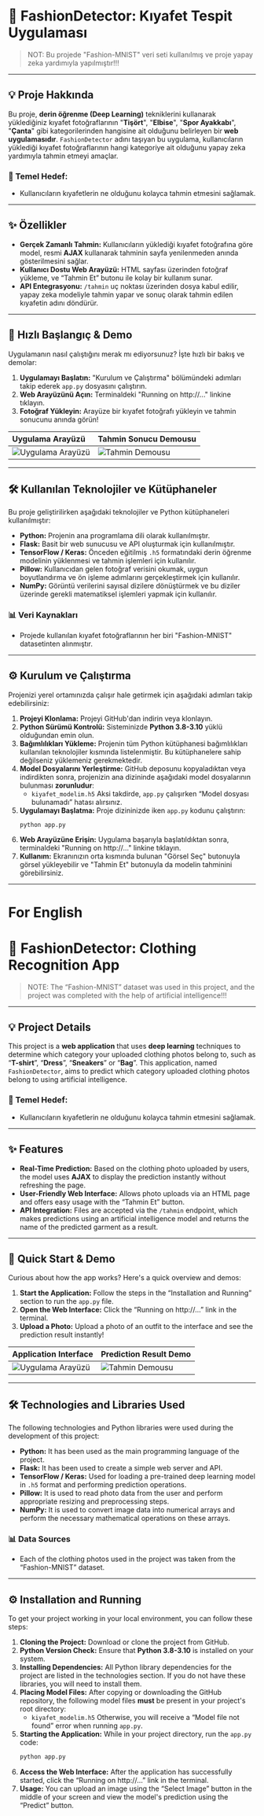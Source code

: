 # 👕 FashionDetector: Kıyafet Tespit Uygulaması
> NOT: Bu projede "Fashion-MNIST" veri seti kullanılmış ve proje yapay zeka yardımıyla yapılmıştır!!!

---

## 💡 Proje Hakkında
Bu proje, **derin öğrenme (Deep Learning)** tekniklerini kullanarak yüklediğiniz kıyafet fotoğraflarının "**Tişört**", "**Elbise**", "**Spor Ayakkabı**", "**Çanta**" gibi kategorilerinden hangisine ait olduğunu belirleyen bir **web uygulamasıdır**. `FashionDetector` adını taşıyan bu uygulama, kullanıcıların yüklediği kıyafet fotoğraflarının hangi kategoriye ait olduğunu yapay zeka yardımıyla tahmin etmeyi amaçlar.

### 🌟 Temel Hedef:
* Kullanıcıların kıyafetlerin ne olduğunu kolayca tahmin etmesini sağlamak.
---

## ✨ Özellikler

* **Gerçek Zamanlı Tahmin:** Kullanıcıların yüklediği kıyafet fotoğrafına göre model, resmi **AJAX** kullanarak tahminin sayfa yenilenmeden anında gösterilmesini sağlar.
* **Kullanıcı Dostu Web Arayüzü:** HTML sayfası üzerinden fotoğraf yükleme, ve “Tahmin Et” butonu ile kolay bir kullanım sunar.
* **API Entegrasyonu:** `/tahmin` uç noktası üzerinden dosya kabul edilir, yapay zeka modeliyle tahmin yapar ve sonuç olarak tahmin edilen kıyafetin adını döndürür.
---

## 🚀 Hızlı Başlangıç & Demo

Uygulamanın nasıl çalıştığını merak mı ediyorsunuz? İşte hızlı bir bakış ve demolar:

1.  **Uygulamayı Başlatın:** "Kurulum ve Çalıştırma" bölümündeki adımları takip ederek `app.py` dosyasını çalıştırın.
2.  **Web Arayüzünü Açın:** Terminaldeki "Running on http://..." linkine tıklayın.
3.  **Fotoğraf Yükleyin:** Arayüze bir kıyafet fotoğrafı yükleyin ve tahmin sonucunu anında görün!

| Uygulama Arayüzü                       | Tahmin Sonucu Demousu                       |
| :------------------------------------- | :------------------------------------------ |
| ![Uygulama Arayüzü](images/uygulama_arayuzu.png) | ![Tahmin Demousu](images/uygulama_demo.gif) |

---

## 🛠️ Kullanılan Teknolojiler ve Kütüphaneler

Bu proje geliştirilirken aşağıdaki teknolojiler ve Python kütüphaneleri kullanılmıştır:

* **Python:** Projenin ana programlama dili olarak kullanılmıştır.
* **Flask:** Basit bir web sunucusu ve API oluşturmak için kullanılmıştır.
* **TensorFlow / Keras:** Önceden eğitilmiş `.h5` formatındaki derin öğrenme modelinin yüklenmesi ve tahmin işlemleri için kullanılır.
* **Pillow:** Kullanıcıdan gelen fotoğraf verisini okumak, uygun boyutlandırma ve ön işleme adımlarını gerçekleştirmek için kullanılır.
* **NumPy:** Görüntü verilerini sayısal dizilere dönüştürmek ve bu diziler üzerinde gerekli matematiksel işlemleri yapmak için kullanılır.

### 📊 Veri Kaynakları

* Projede kullanılan kıyafet fotoğraflarının her biri "Fashion-MNIST" datasetinten alınmıştır.

---

## ⚙️ Kurulum ve Çalıştırma

Projenizi yerel ortamınızda çalışır hale getirmek için aşağıdaki adımları takip edebilirsiniz:

1.  **Projeyi Klonlama:** Projeyi GitHub'dan indirin veya klonlayın.   
2.  **Python Sürümü Kontrolü:** Sisteminizde **Python 3.8-3.10** yüklü olduğundan emin olun. 
3.  **Bağımlılıkları Yükleme:** Projenin tüm Python kütüphanesi bağımlılıkları kullanılan teknolojiler kısmında listelenmiştir. Bu kütüphanelere sahip değilseniz yüklemeniz gerekmektedir.
4.  **Model Dosyalarını Yerleştirme:** GitHub deposunu kopyaladıktan veya indirdikten sonra, projenizin ana dizininde aşağıdaki model dosyalarının bulunması **zorunludur**:
    * `kiyafet_modelim.h5`
    Aksi takdirde, `app.py` çalışırken “Model dosyası bulunamadı” hatası alırsınız.
5.  **Uygulamayı Başlatma:** Proje dizininizde iken `app.py` kodunu çalıştırın:
    ```bash
    python app.py
    ```
6.  **Web Arayüzüne Erişin:** Uygulama başarıyla başlatıldıktan sonra, terminaldeki "Running on http://..." linkine tıklayın.
7.  **Kullanım:** Ekranınızın orta kısmında bulunan "Görsel Seç" butonuyla görsel yükleyebilir ve "Tahmin Et" butonuyla da modelin tahminini görebilirsiniz.

---


# For English


# 👕 FashionDetector: Clothing Recognition App
> NOTE: The “Fashion-MNIST” dataset was used in this project, and the project was completed with the help of artificial intelligence!!!

---

## 💡 Project Details
This project is a **web application** that uses **deep learning** techniques to determine which category your uploaded clothing photos belong to, such as “**T-shirt**”, “**Dress**”, “**Sneakers**” or “**Bag**”. This application, named `FashionDetector`, aims to predict which category uploaded clothing photos belong to using artificial intelligence.

### 🌟 Temel Hedef:
* Kullanıcıların kıyafetlerin ne olduğunu kolayca tahmin etmesini sağlamak.
---

## ✨ Features

* **Real-Time Prediction:** Based on the clothing photo uploaded by users, the model uses **AJAX** to display the prediction instantly without refreshing the page.
* **User-Friendly Web Interface:** Allows photo uploads via an HTML page and offers easy usage with the “Tahmin Et” button.
* **API Integration:** Files are accepted via the `/tahmin` endpoint, which makes predictions using an artificial intelligence model and returns the name of the predicted garment as a result.
---
## 🚀 Quick Start & Demo

Curious about how the app works? Here's a quick overview and demos:

1.  **Start the Application:** Follow the steps in the “Installation and Running” section to run the `app.py` file.
2.  **Open the Web Interface:** Click the “Running on http://...” link in the terminal.
3.  **Upload a Photo:** Upload a photo of an outfit to the interface and see the prediction result instantly!

| Application Interface                  | Prediction Result Demo                      |
| :------------------------------------- | :------------------------------------------ |
| ![Uygulama Arayüzü](images/uygulama_arayuzu.png) | ![Tahmin Demousu](images/uygulama_demo.gif) |

---

## 🛠️ Technologies and Libraries Used

The following technologies and Python libraries were used during the development of this project:

* **Python:** It has been used as the main programming language of the project.
* **Flask:** It has been used to create a simple web server and API.
* **TensorFlow / Keras:** Used for loading a pre-trained deep learning model in `.h5` format and performing prediction operations.
* **Pillow:** It is used to read photo data from the user and perform appropriate resizing and preprocessing steps.
* **NumPy:** It is used to convert image data into numerical arrays and perform the necessary mathematical operations on these arrays.

### 📊 Data Sources

* Each of the clothing photos used in the project was taken from the “Fashion-MNIST” dataset.

---

## ⚙️ Installation and Running

To get your project working in your local environment, you can follow these steps:

1.  **Cloning the Project:** Download or clone the project from GitHub.   
2.  **Python Version Check:** Ensure that **Python 3.8-3.10** is installed on your system. 
3.  **Installing Dependencies:** All Python library dependencies for the project are listed in the technologies section. If you do not have these libraries, you will need to install them.
4.  **Placing Model Files:** After copying or downloading the GitHub repository, the following model files **must** be present in your project's root directory:
    * `kiyafet_modelim.h5`
    Otherwise, you will receive a “Model file not found” error when running `app.py`.
5.  **Starting the Application:** While in your project directory, run the `app.py` code:
    ```bash
    python app.py
    ```
6.  **Access the Web Interface:** After the application has successfully started, click the “Running on http://...” link in the terminal.
7.  **Usage:** You can upload an image using the “Select Image” button in the middle of your screen and view the model's prediction using the “Predict” button.
